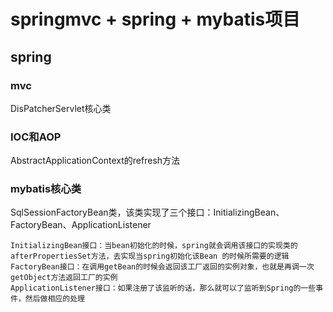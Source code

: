 # springmvc + spring + mybatis项目

## spring

### mvc
DisPatcherServlet核心类

### IOC和AOP
AbstractApplicationContext的refresh方法

### mybatis核心类
SqlSessionFactoryBean类，该类实现了三个接口：InitializingBean、FactoryBean、ApplicationListener

    InitializingBean接口：当bean初始化的时候，spring就会调用该接口的实现类的afterPropertiesSet方法，去实现当spring初始化该Bean 的时候所需要的逻辑
    FactoryBean接口：在调用getBean的时候会返回该工厂返回的实例对象，也就是再调一次getObject方法返回工厂的实例
    ApplicationListener接口：如果注册了该监听的话，那么就可以了监听到Spring的一些事件，然后做相应的处理
